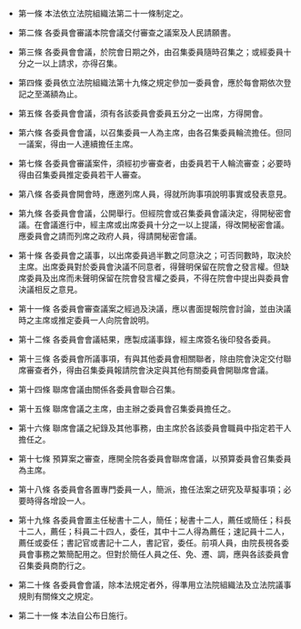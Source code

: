 * 第一條 本法依立法院組織法第二十一條制定之。

* 第二條 各委員會審議本院會議交付審查之議案及人民請願書。

* 第三條 各委員會會議，於院會日期之外，由召集委員隨時召集之；或經委員十分之一以上請求，亦得召集。

* 第四條 委員依立法院組織法第十九條之規定參加一委員會，應於每會期依次登記之至滿額為止。

* 第五條 各委員會會議，須有各該委員會委員五分之一出席，方得開會。

* 第六條 各委員會會議，以召集委員一人為主席，由各召集委員輪流擔任。但同一議案，得由一人連續擔任主席。

* 第七條 各委員會審議案件，須經初步審查者，由委員若干人輪流審查；必要時得由召集委員推定委員若干人審查。

* 第八條 各委員會開會時，應邀列席人員，得就所詢事項說明事實或發表意見。

* 第九條 各委員會會議，公開舉行。但經院會或召集委員會議決定，得開秘密會議。在會議進行中，經主席或出席委員十分之一以上提議，得改開秘密會議。應委員會之請而列席之政府人員，得請開秘密會議。

* 第十條 各委員會之議事，以出席委員過半數之同意決之；可否同數時，取決於主席。出席委員對於委員會決議不同意者，得聲明保留在院會之發言權。但缺席委員及出席而未聲明保留在院會發言權之委員，不得在院會中提出與委員會決議相反之意見。

* 第十一條 各委員會審查議案之經過及決議，應以書面提報院會討論，並由決議時之主席或推定委員一人向院會說明。

* 第十二條 各委員會會議結果，應製成議事錄，經主席簽名後印發各委員。

* 第十三條 各委員會所議事項，有與其他委員會相關聯者，除由院會決定交付聯席審查者外，得由召集委員報請院會決定與其他有關委員會開聯席會議。

* 第十四條 聯席會議由關係各委員會聯合召集。

* 第十五條 聯席會議之主席，由主辦之委員會召集委員擔任之。

* 第十六條 聯席會議之紀錄及其他事務，由主席於各該委員會職員中指定若干人擔任之。

* 第十七條 預算案之審查，應開全院各委員會聯席會議，以預算委員會召集委員為主席。

* 第十八條 各委員會各置專門委員一人，簡派，擔任法案之研究及草擬事項；必要時得各增設一人。

* 第十九條 各委員會置主任秘書十二人，簡任；秘書十二人，薦任或簡任；科長十二人，薦任；科員二十四人，委任，其中十二人得為薦任；速記員十二人，薦任或委任；書記官或書記十二人，書記官，委任。前項人員，由院長視各委員會事務之繁簡配用之。但對於簡任人員之任、免、遷、調，應與各該委員會召集委員商酌行之。

* 第二十條 各委員會會議，除本法規定者外，得準用立法院組織法及立法院議事規則有關條文之規定。

* 第二十一條 本法自公布日施行。

